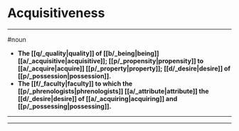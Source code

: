 # Acquisitiveness
---
#noun
- **The [[q/_quality|quality]] of [[b/_being|being]] [[a/_acquisitive|acquisitive]]; [[p/_propensity|propensity]] to [[a/_acquire|acquire]] [[p/_property|property]]; [[d/_desire|desire]] of [[p/_possession|possession]].**
- **The [[f/_faculty|faculty]] to which the [[p/_phrenologists|phrenologists]] [[a/_attribute|attribute]] the [[d/_desire|desire]] of [[a/_acquiring|acquiring]] and [[p/_possessing|possessing]].**
---
---
